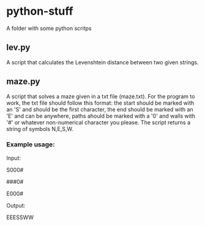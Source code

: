 # python-stuff
A folder with some python scritps

## lev.py
A script that calculates the Levenshtein distance between two given strings.

## maze.py
A script that solves a maze given in a txt file (maze.txt). For the program to work, the txt file should follow this format: the start should be marked with an 'S' and should be the first character, the end should be marked with an 'E' and can be anywhere, paths ahould be marked with a '0' and walls with '#' or whatever non-numerical character you please. The script returns a string of symbols N,E,S,W.
### Example usage:
Input: 

S000#

###0#

E000#

Output:

EEESSWW
